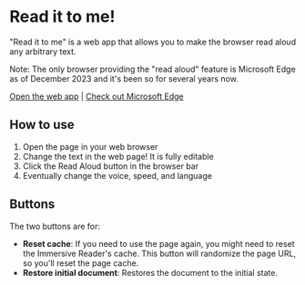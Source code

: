# Read it to me!

"Read it to me" is a web app that allows you to make the browser read aloud any arbitrary text.

Note: The only browser providing the "read aloud" feature is Microsoft Edge as of December 2023 and it's been so for several years now.

[Open the web app](https://verlok.github.io/readItToMe/) | [Check out Microsoft Edge](https://www.microsoft.com/edge/)


## How to use

1. Open the page in your web browser
1. Change the text in the web page! It is fully editable
1. Click the Read Aloud button in the browser bar
1. Eventually change the voice, speed, and language

## Buttons

The two buttons are for:

- **Reset cache**: If you need to use the page again, you might need to reset the Immersive Reader's cache. This button will randomize the page URL, so you'll reset the page cache.
- **Restore initial document**: Restores the document to the initial state.
